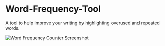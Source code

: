 # Word-Frequency-Tool
A tool to help improve your writing by highlighting overused and repeated words.

![Word Frequency Counter Screenshot](https://user-images.githubusercontent.com/47066511/106679604-0b565980-658b-11eb-9502-8f3753ecb139.png)
